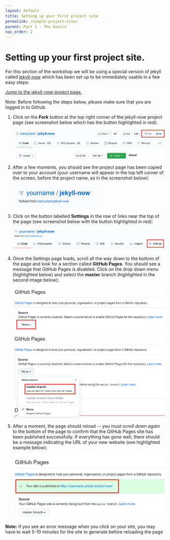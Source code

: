 ```yaml
---
layout: default
title: Setting up your first project site
permalink: /simple-project-site/
parent: Part 1 - The basics
nav_order: 2
---
```


# Setting up your first project site.

For this section of the workshop we will be using a special version of jekyll called [jekyll-now](https://github.com/barryclark/jekyll-now) which has been set up to be immediately usable in a few easy steps:

<a href="https://github.com/barryclark/jekyll-now" target="_blank">Jump to the jekyll-now project page.</a>

Note: Before following the steps below, please make sure that you are logged in to Github.

1. Click on the **Fork** button at the top right corner of the jekyll-now project page (see screenshot below which has the button highlighted in red):

    ![Fork button](../figures/fork-button-highlight.png)

2. After a few moments, you should see the project page has been copied over to your account (your username will appear in the top left corner of the screen, before the project name, as in the screenshot below):

    ![Repo name](../figures/repo-name.png)

3. Click on the button labelled **Settings** in the row of links near the top of the page (see screenshot below with the button highlighted in red):

    ![Settings button](../figures/settings-highlight.png)

4. Once the Settings page loads, scroll all the way down to the bottom of the page and look for a section called **GitHub Pages**. You should see a message that GitHub Pages is disabled. Click on the drop down menu (highlighted below) and select the **master** branch (highlighted in the second image below):

    ![GitHub Pages Source](../figures/settings-gh-pages-none-highlight.png)

    ![GitHub Pages Select Branch](../figures/settings-gh-pages-select-branch-highlight.png)

5. After a moment, the page should reload -- you must _scroll down again_ to the bottom of the page to confirm that the GitHub Pages site has been published successfully. If everything has gone well, there should be a message indicating the URL of your new website (see highlighted example below):

    ![GitHub Pages Select Branch](../figures/settings-gh-pages-published-highlight.png)

**Note:** if you see an error message when you click on your site, you may have to wait 5-10 minutes for the site to generate before reloading the page
